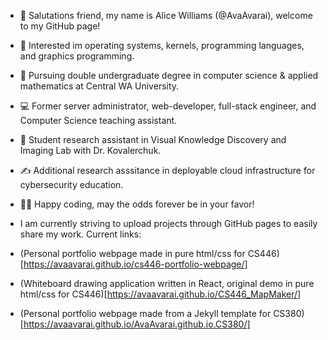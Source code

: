 - 👋 Salutations friend, my name is Alice Williams (@AvaAvarai), welcome to my GitHub page!
- 👀 Interested im operating systems, kernels, programming languages, and graphics programming.
- 🌱 Pursuing double undergraduate degree in computer science & applied mathematics at Central WA University.
- :computer: Former server administrator, web-developer, full-stack engineer, and Computer Science teaching assistant.
- :microscope: Student research assistant in Visual Knowledge Discovery and Imaging Lab with Dr. Kovalerchuk.
- :writing_hand: Additional research asssitance in deployable cloud infrastructure for cybersecurity education.
- :woman_technologist: Happy coding, may the odds forever be in your favor!

- I am currently striving to upload projects through GitHub pages to easily share my work. Current links:  
- (Personal portfolio webpage made in pure html/css for CS446)[https://avaavarai.github.io/cs446-portfolio-webpage/]  
- (Whiteboard drawing application written in React, original demo in pure html/css for CS446)[https://avaavarai.github.io/CS446_MapMaker/]
- (Personal portfolio webpage made from a Jekyll template for CS380)[https://avaavarai.github.io/AvaAvarai.github.io.CS380/]

